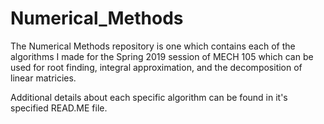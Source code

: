 # Numerical_Methods

The Numerical Methods repository is one which contains each of the algorithms I made for the Spring 2019 session of MECH 105 which
can be used for root finding, integral approximation, and the decomposition of linear matricies.

Additional details about each specific algorithm can be found in it's specified READ.ME file.
